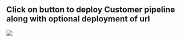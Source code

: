 <h2> Click on button to deploy Customer pipeline along with optional deployment of url </h2>
<a href="https://portal.azure.com/#create/Microsoft.Template/uri/https%3A%2F%2Fraw.githubusercontent.com%2Fassadullah96%2FazureLinkedTemplateDataShare%2Fmain%2FcustomerDataShareLinkedTemplate%2FmainTemplate.json
"target="_blank">
  <img src="https://aka.ms/deploytoazurebutton"/>
</a>
